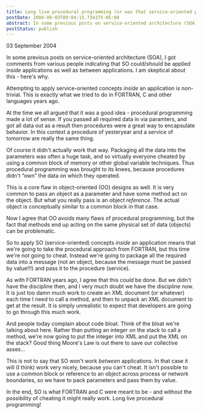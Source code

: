 ```yaml
---
title: Long live procedural programming (or was that service-oriented programming?)
postDate: 2004-09-03T09:04:15.734375-05:00
abstract: In some previous posts on service-oriented architecture (SOA), I got comments from various people indicating that SO could/should be applied inside applications as well as between applications. I am skeptical about this - here's why.
postStatus: publish
---
```

03 September 2004

In some previous posts on service-oriented architecture (SOA), I got comments from various people indicating that SO could/should be applied *inside* applications as well as between applications. I am skeptical about this - here's why.

Attempting to apply service-oriented concepts *inside* an application is non-trivial. This is exactly what we tried to do in FORTRAN, C and other languages years ago.

At the time we all argued that it was a good idea - procedural programming made a lot of sense. If you passed all required data in via paramters, and got all data out as a result then procedures were a great way to encapsulate behavior. In this context a procedure of yesteryear and a service of tomorrow are really the same thing.

Of course it didn't actually work that way. Packaging all the data into the parameters was often a huge task, and so virtually everyone cheated by using a common block of memory or other global variable techniques. Thus procedural programming was brought to its knees, because procedures didn't “own” the data on which they operated.

This is a core flaw in object-oriented (OO) designs as well. It is very common to pass an object as a parameter and have some method act on the object. But what you really pass is an object *reference*. The actual object is conceptually similar to a common block in that case.

Now I agree that OO avoids many flaws of procedural programming, but the fact that methods end up acting on the same physical set of data (objects) can be problematic.

So to apply SO (service-oriented) concepts *inside* an application means that we're going to take the procedural approach from FORTRAN, but this time we're not going to cheat. Instead we're going to package all the required data into a message (not an object, because the message must be passed by value!!!) and pass it to the procedure (service).

As with FORTRAN years ago, I agree that this *could* be done. But we didn't have the discipline then, and I very much doubt we have the discipline now. It is just too damn much work to create an XML document (or whatever) each time I need to call a method, and then to unpack an XML document to get at the result. It is simply unrealistic to expect that developers are going to go through this much work.

And people today complain about code bloat. Think of the bloat we're talking about here. Rather than putting an integer on the stack to call a method, we're now going to put the integer into XML and put the XML on the stack? Good thing Moore's Law is out there to save our collective asses...

This is not to say that SO won't work *between* applications. In that case it will (I think) work very nicely, because you can't cheat. It isn't possible to use a common block or reference to an object across process or network boundaries, so we have to pack parameters and pass them by value.

In the end, SO is what FORTRAN and C were meant to be - and without the possibility of cheating it might really work. Long live procedural programming!

